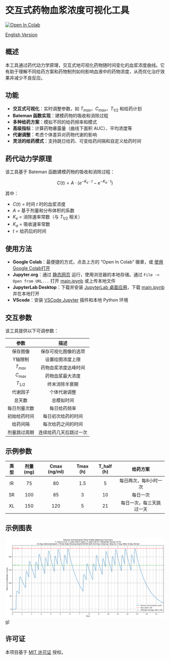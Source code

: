 # 交互式药物血浆浓度可视化工具

[![Open In Colab](https://colab.research.google.com/assets/colab-badge.svg)](https://colab.research.google.com/github/LongshengDu/plasma-concentration-vis/blob/master/main.ipynb)

[English Version](README.md)

## 概述

本工具通过药代动力学原理，交互式地可视化药物随时间变化的血浆浓度曲线。它有助于理解不同给药方案和药物制剂如何影响血液中的药物浓度，从而优化治疗效果并减少不良反应。

## 功能

* **交互式可视化**：实时调整参数，如 $T_{max}$，$C_{max}$，$T_{1/2}$ 和给药计划
* **Bateman 函数实现**：建模药物的吸收和消除过程
* **多种给药方案**：模拟不同的给药频率和模式
* **高级指标**：计算药物暴露量（曲线下面积 AUC）、平均浓度等
* **代谢调整**：考虑个体差异对药物代谢的影响
* **灵活的给药模式**：支持跳日给药、可变给药间隔和自定义给药时间

## 药代动力学原理

该工具基于 Bateman 函数建模药物的吸收和消除过程：

$$C(t) = A \cdot (e^{-K_e \cdot t} - e^{-K_a \cdot t})$$

其中：
* $C(t)$ = 时间 $t$ 时的血浆浓度
* $A$ = 基于剂量和分布体积的系数
* $K_e$ = 消除速率常数（与 $T_{1/2}$ 相关）
* $K_a$ = 吸收速率常数
* $t$ = 给药后的时间

## 使用方法

* **Google Colab**：最便捷的方式，点击上方的 “Open In Colab” 徽章，或 [使用Google Colab打开](https://colab.research.google.com/github/LongshengDu/plasma-concentration-vis/blob/master/main.ipynb)
* **Jupyter.org**：通过 [静态网页](https://jupyter.org/try) 运行，使用浏览器的本地存储。通过 `File -> Open from URL...` 打开 [main.ipynb](https://raw.githubusercontent.com/LongshengDu/plasma-concentration-vis/refs/heads/master/main.ipynb) 或上传本地文件
* **JupyterLab Desktop**：下载并安装 [JupyterLab 桌面应用](https://github.com/jupyterlab/jupyterlab-desktop/releases)，下载 [main.ipynb](https://raw.githubusercontent.com/LongshengDu/plasma-concentration-vis/refs/heads/master/main.ipynb) 并在本地打开
* **VScode**：安装 [VSCode Jupyter](https://marketplace.visualstudio.com/items/?itemName=ms-toolsai.jupyter) 插件和本地 Python 环境

## 交互参数

该工具提供以下可调参数：

|     参数     |          描述          |
|:------------:|:---------------------:|
|  保存图像     |   保存可视化图像的选项    |
|  Y轴限制      |   设置绘图浓度上限      |
|  $T_{max}$   |   药物血浆浓度达峰时间   |
|  $C_{max}$   |   药物血浆最大浓度      |
|  $T_{1/2}$   |   终末消除半衰期        |
|  代谢因子     |   个体代谢调整          |
|  总天数       |   总模拟时间           |
|  每日剂量次数  |   每日给药频率         |
|  初始给药时间  |   每日初次给药的时间    |
|  给药间隔     |   每次给药之间的时间     |
|  剂量跳过周期  |  连续给药几天后跳过一次  |

## 示例参数

| 类型  | 剂量 (mg) | Cmax (ng/ml) | Tmax (h) | T_half (h) |         给药方案         |
|:----:|:---------:|:------------:|:--------:|:----------:|:-----------------------:|
|  IR  |    75     |      80      |   1.5    |     5      |   每日两次，每8小时一次   |
|  SR  |    100    |      85      |    3     |     10     |          每日一次        |
|  XL  |    150    |     120      |    5     |     21     | 每日一次，每三天跳过一天   |

## 示例图表

![药物血浆浓度图](example_plot.png)g)

## 许可证

本项目基于 [MIT 许可证](LICENSE) 授权。

